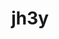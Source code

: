 ---
title: jh3y
github: https://github.com/jh3y
mode: dark
transition: 3s
archetype:
- Animation
- Minimalistic
---